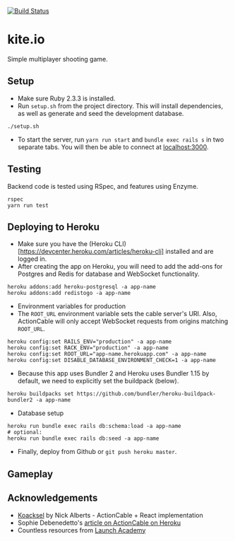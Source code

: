 [![Build Status](https://app.codeship.com/projects/c9c3f060-0d5a-0137-45a6-76f49fd9b84a/status?branch=master)](https://app.codeship.com/projects/326708)

# kite.io

Simple multiplayer shooting game.

## Setup
* Make sure Ruby 2.3.3 is installed.
* Run `setup.sh` from the project directory. This will install dependencies, as well as generate and seed the development database.
```
./setup.sh
```
* To start the server, run `yarn run start` and `bundle exec rails s` in two separate tabs. You will then be able to connect at [localhost:3000](http://localhost:3000).

## Testing
Backend code is tested using RSpec, and features using Enzyme.
```
rspec
yarn run test
```

## Deploying to Heroku
* Make sure you have the (Heroku CLI)[https://devcenter.heroku.com/articles/heroku-cli] installed and are logged in.
* After creating the app on Heroku, you will need to add the add-ons for Postgres and Redis for database and WebSocket functionality.
```
heroku addons:add heroku-postgresql -a app-name
heroku addons:add redistogo -a app-name
```
* Environment variables for production
* The `ROOT_URL` environment variable sets the cable server's URI. Also, ActionCable will only accept WebSocket requests from origins matching `ROOT_URL`.
```
heroku config:set RAILS_ENV="production" -a app-name
heroku config:set RACK_ENV="production" -a app-name
heroku config:set ROOT_URL="app-name.herokuapp.com" -a app-name
heroku config:set DISABLE_DATABASE_ENVIRONMENT_CHECK=1 -a app-name
```
* Because this app uses Bundler 2 and Heroku uses Bundler 1.15 by default, we need to explicitly set the buildpack (below).
```
heroku buildpacks set https://github.com/bundler/heroku-buildpack-bundler2 -a app-name
```
* Database setup
```
heroku run bundle exec rails db:schema:load -a app-name
# optional:
heroku run bundle exec rails db:seed -a app-name
```
* Finally, deploy from Github or `git push heroku master`.

## Gameplay


## Acknowledgements
* [Koacksel](https://github.com/nwalberts/koacksel) by Nick Alberts - ActionCable + React implementation
* Sophie Debenedetto's [article on ActionCable on Heroku](https://blog.heroku.com/real_time_rails_implementing_websockets_in_rails_5_with_action_cable#action-cable-comprehensive-sleek-and-easy-to-use)
* Countless resources from [Launch Academy](https://launchacademy.com/)
